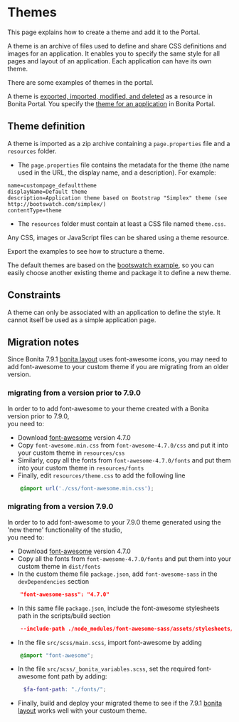 # Themes

This page explains how to create a theme and add it to the Portal.

A theme is an archive of files used to define and share CSS definitions and images for an application.
It enables you to specify the same style for all pages and layout of an application.
Each application can have its own theme.

There are some examples of themes in the portal.

A theme is [exported, imported, modified, and deleted](resource-management.md) as a resource in Bonita Portal. You specify the [theme for an application](applications.md) in Bonita Portal.

## Theme definition

A theme is imported as a zip archive containing a `page.properties` file and a `resources` folder.

* The `page.properties` file contains the metadata for the theme (the name used in the URL, the display name, and a description). For example: 
```properties
name=custompage_defaulttheme
displayName=Default theme
description=Application theme based on Bootstrap "Simplex" theme (see http://bootswatch.com/simplex/)
contentType=theme
```

* The `resources` folder must contain at least a CSS file named `theme.css`.

Any CSS, images or JavaScript files can be shared using a theme resource.

Export the examples to see how to structure a theme.

The default themes are based on the [bootswatch example](https://bootswatch.com/), so you can easily choose another existing theme and package it to define a new theme. 

## Constraints

A theme can only be associated with an application to define the style. It cannot itself be used as a simple application page.

<a id="font-awesome"/>

## Migration notes 

Since Bonita 7.9.1 [bonita layout](bonita-layout.md) uses font-awesome icons, you may need to add font-awesome to your 
custom theme if you are migrating from an older version.  

### migrating from a version prior to 7.9.0

In order to to add font-awesome to your theme created with a Bonita version prior to 7.9.0,  
you need to:
* Download [font-awesome](https://fontawesome.com/v4.7.0/assets/font-awesome-4.7.0.zip) version 4.7.0
* Copy `font-awesome.min.css` from `font-awesome-4.7.0/css` and put it into your custom theme in `resources/css`
* Similarly, copy all the fonts from `font-awesome-4.7.0/fonts` and put them into your custom theme in `resources/fonts`
* Finally, edit `resources/theme.css` to add the following line 
```css
    @import url('./css/font-awesome.min.css');
```

### migrating from a version 7.9.0

In order to to add font-awesome to your 7.9.0 theme generated using the 'new theme' functionality of the studio,  
you need to:
* Download [font-awesome](https://fontawesome.com/v4.7.0/assets/font-awesome-4.7.0.zip) version 4.7.0
* Copy all the fonts from `font-awesome-4.7.0/fonts` and put them into your custom theme in `dist/fonts`
* In the custom theme file `package.json`, add `font-awesome-sass` in the `devDependencies` section
```json
    "font-awesome-sass": "4.7.0"
```
* In this same file `package.json`, include the font-awesome stylesheets path in the scripts/build section   
```json
    --include-path ./node_modules/font-awesome-sass/assets/stylesheets/
```
* In the file `src/scss/main.scss`, import font-awesome by adding 
```scss
    @import "font-awesome";
```
* In the file `src/scss/_bonita_variables.scss`, set the required font-awesome font path by adding:
```scss
     $fa-font-path: "./fonts/"; 
```      
* Finally, build and deploy your migrated theme to see if the 7.9.1 [bonita layout](bonita-layout.md) works well with 
your custoum theme.   
